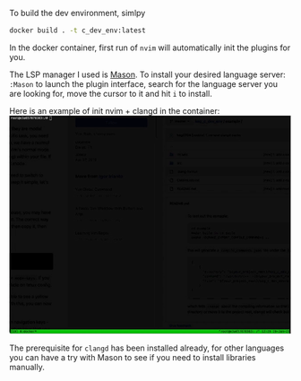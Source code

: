 To build the dev environment, simlpy
```bash
docker build . -t c_dev_env:latest
```

In the docker container, first run of `nvim` will automatically init the plugins for you.

The LSP manager I used is [Mason](https://github.com/williamboman/mason.nvim). To install your desired language server: `:Mason` to launch the plugin interface, search for the language server you are looking for, move the cursor to it and hit `i` to install.

Here is an example of init nvim + clangd in the container:
![](https://github.com/keg0704/keg_c_dev_env/blob/master/imgs/init_nvim.gif)

The prerequisite for `clangd` has been installed already, for other languages you can have a try with Mason to see if you need to install libraries manually.
